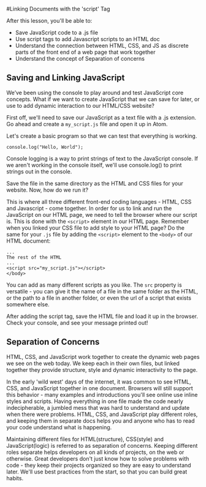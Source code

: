 
#Linking Documents with the 'script' Tag

After this lesson, you'll be able to:

+ Save JavaScript code to a .js file
+ Use script tags to add Javascript scripts to an HTML doc
+ Understand the connection between HTML, CSS, and JS as discrete parts of the front end of a web page that work together
+ Understand the concept of Separation of concerns

## Saving and Linking JavaScript

We’ve been using the console to play around and test JavaScript core concepts. What if we want to create JavaScript that we can save for later, or use to add dynamic interaction to our HTML/CSS website?

First off, we'll need to save our JavaScript as a text file with a .js extension. Go ahead and create a `my_script.js` file and open it up in Atom.

Let's create a basic program so that we can test that everything is working.

```
console.log("Hello, World");
```
Console logging is a way to print strings of text to the JavaScript console. If we aren't working in the console itself, we'll use console.log() to print strings out in the console.

Save the file in the same directory as the HTML and CSS files for your website. Now, how do we run it?

This is where all three different front-end coding languages - HTML, CSS and Javascript - come together. In order for us to link and run the JavaScript on our HTML page, we need to tell the browser where our script is. This is done with the `<script>` element in our HTML page. Remember when you linked your CSS file to add style to your HTML page? Do the same for your `.js` file by adding the `<script>` element to the `<body>` of our HTML document:
```
...
The rest of the HTML
...
<script src="my_script.js"></script>
</body>
```

You can add as many different scripts as you like. The `src` property is versatile - you can give it the name of a file in the same folder as the HTML, or the path to a file in another folder, or even the url of a script that exists somewhere else.

After adding the script tag, save the HTML file and load it up in the browser. Check your console, and see your message printed out!

## Separation of Concerns
HTML, CSS, and JavaScript work together to create the dynamic web pages we see on the web today. We keep each in their own files, but linked together they provide structure, style and dynamic interactivity to the page.

In the early 'wild west' days of the internet, it was common to see HTML, CSS, and JavaScript together in one document. Browsers will still support this behavior - many examples and introductions you'll see online use inline styles and scripts. Having everything in one file made the code nearly indecipherable, a jumbled mess that was hard to understand and update when there were problems. HTML, CSS, and JavaScript play different roles, and keeping them in separate docs helps you and anyone who has to read your code understand what is happening.

Maintaining different files for HTML(structure), CSS(style) and JavaScript(logic) is referred to as separation of concerns. Keeping different roles separate helps developers on all kinds of projects, on the web or otherwise. Great developers don't just know how to solve problems with code - they keep their projects organized so they are easy to understand later. We'll use best practices from the start, so that you can build great habits.
